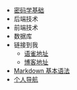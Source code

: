 <!-- _navbar.md -->

* [密码学基础](/cryptography/cryptography.md)
* 后端技术
* 前端技术
* 数据库
* 链接到我
  * [语雀地址](https://www.yuque.com/it_caizer)
  * [博客地址](https://www.daencode.top)
* [Markdown 基本语法](https://markdown.com.cn/basic-syntax/)
* [个人导航](/navself/navself.md)

